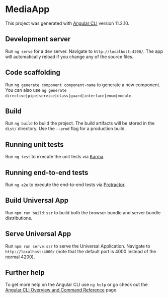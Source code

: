 # MediaApp

This project was generated with [Angular CLI](https://github.com/angular/angular-cli) version 11.2.10.

## Development server

Run `ng serve` for a dev server. Navigate to `http://localhost:4200/`. The app will automatically reload if you change any of the source files.

## Code scaffolding

Run `ng generate component component-name` to generate a new component. You can also use `ng generate directive|pipe|service|class|guard|interface|enum|module`.

## Build

Run `ng build` to build the project. The build artifacts will be stored in the `dist/` directory. Use the `--prod` flag for a production build.

## Running unit tests

Run `ng test` to execute the unit tests via [Karma](https://karma-runner.github.io).

## Running end-to-end tests

Run `ng e2e` to execute the end-to-end tests via [Protractor](http://www.protractortest.org/).

## Build Universal App

Run `npm run build:ssr` to build both the browser bundle and server bundle distributions.

## Serve Universal App

Run `npm run serve:ssr` to serve the Universal Application. Navigate to `http://localhost:4000/` (note that the default port is 4000 instead of the normal 4200).

## Further help

To get more help on the Angular CLI use `ng help` or go check out the [Angular CLI Overview and Command Reference](https://angular.io/cli) page.
